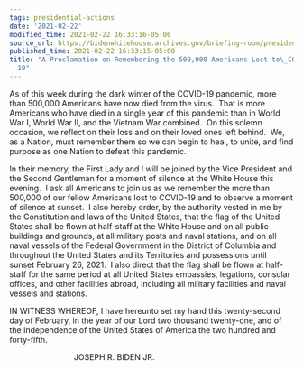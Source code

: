 ```yaml
---
tags: presidential-actions
date: '2021-02-22'
modified_time: 2021-02-22 16:33:16-05:00
source_url: https://bidenwhitehouse.archives.gov/briefing-room/presidential-actions/2021/02/22/a-proclamation-on-remembering-the-500000-americans-lost-to-covid-19/
published_time: 2021-02-22 16:33:15-05:00
title: "A Proclamation on Remembering the 500,000 Americans Lost to\_COVID-\u2060\
  19"
---
```

 
As of this week during the dark winter of the COVID-19 pandemic, more
than 500,000 Americans have now died from the virus.  That is more
Americans who have died in a single year of this pandemic than in World
War I, World War II, and the Vietnam War combined.  On this solemn
occasion, we reflect on their loss and on their loved ones left behind. 
We, as a Nation, must remember them so we can begin to heal, to unite,
and find purpose as one Nation to defeat this pandemic.

In their memory, the First Lady and I will be joined by the Vice
President and the Second Gentleman for a moment of silence at the White
House this evening.  I ask all Americans to join us as we remember the
more than 500,000 of our fellow Americans lost to COVID-19 and to
observe a moment of silence at sunset.  I also hereby order, by the
authority vested in me by the Constitution and laws of the United
States, that the flag of the United States shall be flown at half-staff
at the White House and on all public buildings and grounds, at all
military posts and naval stations, and on all naval vessels of the
Federal Government in the District of Columbia and throughout the
United States and its Territories and possessions until sunset
February 26, 2021.  I also direct that the flag shall be flown at
half-staff for the same period at all United States embassies,
legations, consular offices, and other facilities abroad, including all
military facilities and naval vessels and stations.

IN WITNESS WHEREOF, I have hereunto set my hand this twenty-second day
of February, in the year of our Lord two thousand twenty-one, and of the
Independence of the United States of America the two hundred and
forty-fifth.

                             JOSEPH R. BIDEN JR.
